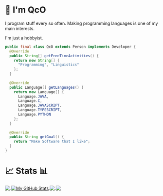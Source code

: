 # 👋 I'm QcO

I program stuff every so often.
Making programming languages is one of my main interests.

I'm just a hobbyist.

```java
public final class QcO extends Person implements Developer {
  @Override
  public String[] getFreeTimeActivities() {
    return new String[] {
      "Programming", "Linguistics"
    };
  }
  
  @Override
  public Language[] getLanguages() {
    return new Language[] {
      Language.JAVA,
      Language.C,
      Language.JAVASCRIPT,
      Language.TYPESCRIPT,
      Language.PYTHON
    };
  }
  
  @Override
  public String getGoal() {
    return "Make Software that I like";
  }
}
```

# 📈 Stats 📊

<a href="https://github.com/QcO-dev/QcO-dev">
  <img align="center" src="https://github-readme-stats.vercel.app/api/top-langs/?username=QcO-dev&title_color=ffffff&text_color=c9cacc&icon_color=2bbc8a&bg_color=1d1f21&langs_count=3" />
</a>

<a href="https://github.com/QcO-dev/QcO-dev">
  <img align="center" src="https://github-readme-stats.vercel.app/api?username=QcO-dev&show_icons=true&line_height=27&count_private=true&title_color=ffffff&text_color=c9cacc&icon_color=2bbc8a&bg_color=1d1f21" alt="My GitHub Stats" />
</a>

<a href="https://github.com/QcO-dev/zephyr">
  <img align="center" style="height=100%" src="https://github-readme-stats.vercel.app/api/pin/?username=QcO-dev&repo=zephyr&title_color=ffffff&text_color=c9cacc&icon_color=2bbc8a&bg_color=1d1f21" />
</a>
<a href="https://github.com/QcO-dev/feline">
  <img align="center" style="height=100%" src="https://github-readme-stats.vercel.app/api/pin/?username=QcO-dev&repo=feline&title_color=ffffff&text_color=c9cacc&icon_color=2bbc8a&bg_color=1d1f21" />
</a>
